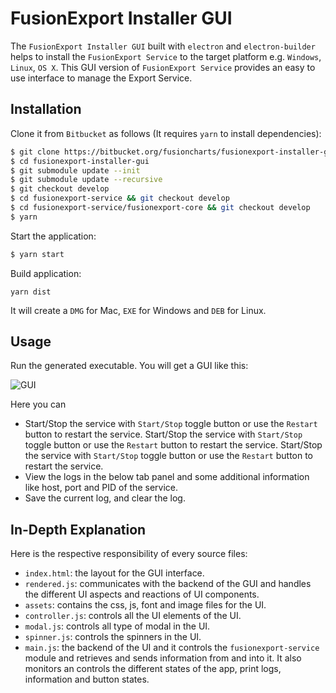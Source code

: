 # FusionExport Installer GUI

The `FusionExport Installer GUI` built with `electron` and `electron-builder` helps to install the `FusionExport Service` to the target platform e.g. `Windows`, `Linux`, `OS X`. This GUI version of `FusionExport Service` provides an easy to use interface to manage the Export Service.

## Installation

Clone it from `Bitbucket` as follows (It requires `yarn` to install dependencies):

```bash
$ git clone https://bitbucket.org/fusioncharts/fusionexport-installer-gui.git
$ cd fusionexport-installer-gui
$ git submodule update --init
$ git submodule update --recursive
$ git checkout develop
$ cd fusionexport-service && git checkout develop
$ cd fusionexport-service/fusionexport-core && git checkout develop
$ yarn
```

Start the application:

```bash
$ yarn start
```

Build application:
```
yarn dist
```

It will create a `DMG` for Mac, `EXE` for Windows and `DEB` for Linux.

## Usage

Run the generated executable. You will get a GUI like this:

![GUI](https://user-images.githubusercontent.com/12836274/31940447-d507e614-b8db-11e7-9ef2-4bcb3d5e6a33.png "GUI")

Here you can

  * Start/Stop the service with `Start/Stop` toggle button or use the `Restart` button to restart the service. Start/Stop the service with `Start/Stop` toggle button or use the `Restart` button to restart the service. Start/Stop the service with `Start/Stop` toggle button or use the `Restart` button to restart the service.
  * View the logs in the below tab panel and some additional information like host, port and PID of the service.
  * Save the current log, and clear the log.

## In-Depth Explanation

Here is the respective responsibility of every source files:

  * `index.html`: the layout for the GUI interface.
  * `rendered.js`: communicates with the backend of the GUI and handles the different UI aspects and reactions of UI components.
  * `assets`: contains the css, js, font and image files for the UI.
  * `controller.js`: controls all the UI elements of the UI.
  * `modal.js`: controls all type of modal in the UI.
  * `spinner.js`: controls the spinners in the UI.
  * `main.js`: the backend of the UI and it controls the `fusionexport-service` module and retrieves and sends information from and into it. It also monitors an controls the different states of the app, print logs, information and button states.

